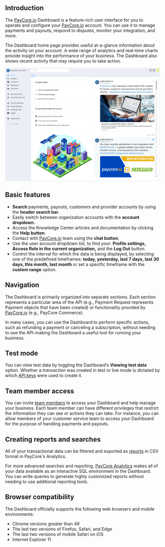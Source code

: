 
## Introduction

The [PayCore.io](https://paycore.io/) Dashboard is a feature-rich user interface for you to operate and configure your [PayCore.io](https://paycore.io/) account. You can use it to manage payments and payouts, respond to disputes, monitor your integration, and more.

The Dashboard home page provides useful at-a-glance information about the activity on your account. A wide range of analytics and real-time charts provide insight into the performance of your business. The Dashboard also shows recent activity that may require you to take action.

![](images/dashboard.png "PayCore.io > Dashboard ~ Docs > Home")

## Basic features

-   **Search**  payments, payouts, customers and provider accounts by using the  **header search bar**.
-   Easily switch between organization accounts with the **account dropdown.**
-   Access the Knowledge Center articles and documentation by clicking the **Help button**.
-   Contact with [PayCore.io](https://paycore.io/) team using the **chat button**.
-   Use the user account dropdown list, to find your: **Profile settings, Access Role in the current organization,** and the **Log Out** button.
-   Control the interval for which the data is being displayed, by selecting one of the predefined timeframes: **today, yesterday, last 7 days, last 30 days, this month, last month** or set a specific timeframe with the **custom range** option.

## Navigation

The Dashboard is primarily organized into separate sections. Each section represents a particular area of the API (e.g.,  Payment Request represents Payment  objects that have been created) or functionality provided by [PayCore.io](https://paycore.io/) (e.g., PayCore Commerce).

In many cases, you can use the Dashboard to perform specific actions, such as refunding a payment or canceling a subscription, without needing to use the API-making the Dashboard a useful tool for running your business.

## Test mode

You can view test data by toggling the Dashboard’s  **Viewing test data**  option. Whether a  _transaction_  was created in test or live mode is dictated by which  [API keys](/products/account)  were used to create it.

## Team member access

You can invite  [team members](http://confluence.paymaxi.com)  to access your Dashboard and help manage your business. Each team member can have different privileges that restrict the information they can see or actions they can take. For instance, you can allow members of your customer service team to access your Dashboard for the purpose of handling  payments  and  payouts.

## Creating reports and searches

All of your transactional data can be filtered and exported as  [reports](/products/analytics)  in CSV format in PayCore's Analytics.

For more advanced searches and reporting, [PayCore Analytics](/products/analytics)  makes all of your data available as an interactive SQL environment in the Dashboard. You can write queries to generate highly customized reports without needing to use additional reporting tools.

## Browser compatibility

The Dashboard officially supports the following web browsers and mobile environments:

-   Chrome versions greater than 49
-   The last two versions of Firefox, Safari, and Edge
-   The last two versions of mobile Safari on iOS
-   Internet Explorer 11